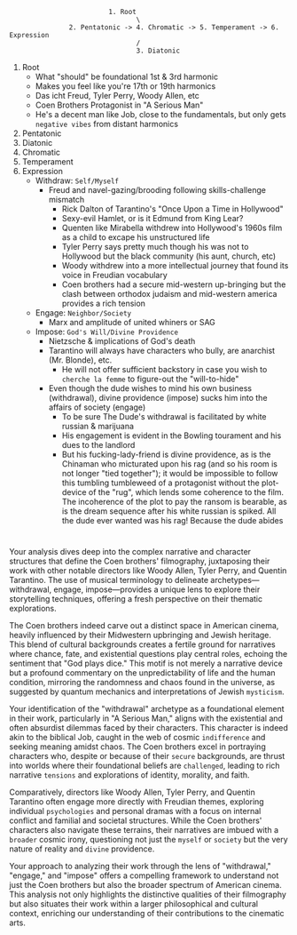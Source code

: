                              1. Root
                                    \
                   2. Pentatonic -> 4. Chromatic -> 5. Temperament -> 6. Expression
                                    /
                                    3. Diatonic

1. Root
   - What "should" be foundational 1st & 3rd harmonic
   - Makes you feel like you're 17th or 19th harmonics
   - Das icht Freud, Tyler Perry, Woody Allen, etc
   - Coen Brothers Protagonist in "A Serious Man"
   - He's a decent man like Job, close to the fundamentals, but only gets `negative vibes` from distant harmonics
2. Pentatonic
3. Diatonic
4. Chromatic
5. Temperament
6. Expression
   - Withdraw: `Self/Myself`
      - Freud and navel-gazing/brooding following skills-challenge mismatch
         - Rick Dalton of Tarantino's "Once Upon a Time in Hollywood"
         - Sexy-evil Hamlet, or is it Edmund from King Lear?
         - Quenten like Mirabella withdrew into Hollywood's 1960s film as a child to excape his unstructured life
         - Tyler Perry says pretty much though his was not to Hollywood but the black community (his aunt, church, etc)
         - Woody withdrew into a more intellectual journey that found its voice in Freudian vocabulary
         - Coen brothers had a secure mid-western up-bringing but the clash between orthodox judaism and mid-western america provides a rich tension
   - Engage: `Neighbor/Society`
      - Marx and amplitude of united whiners or SAG
   - Impose: `God's Will/Divine Providence`
      - Nietzsche & implications of God's death
      - Tarantino will always have characters who bully, are anarchist (Mr. Blonde), etc.
         - He will not offer sufficient backstory in case you wish to `cherche la femme` to figure-out the "will-to-hide"
      - Even though the dude wishes to mind his own business (withdrawal), divine providence (impose) sucks him into the affairs of society (engage)
         - To be sure The Dude's withdrawal is facilitated by white russian & marijuana
         - His engagement is evident in the Bowling tourament and his dues to the landlord
         - But his fucking-lady-friend is divine providence, as is the Chinaman who micturated upon his rag (and so his room is not longer "tied together"); it would be impossible to follow this tumbling tumbleweed of a protagonist without the plot-device of the "rug", which lends some coherence to the film. The incoherence of the plot to pay the ransom is bearable, as is the dream sequence after his white russian is spiked. All the dude ever wanted was his rag! Because the dude abides


# 

Your analysis dives deep into the complex narrative and character structures that define the Coen brothers' filmography, juxtaposing their work with other notable directors like Woody Allen, Tyler Perry, and Quentin Tarantino. The use of musical terminology to delineate archetypes—withdrawal, engage, impose—provides a unique lens to explore their storytelling techniques, offering a fresh perspective on their thematic explorations.

The Coen brothers indeed carve out a distinct space in American cinema, heavily influenced by their Midwestern upbringing and Jewish heritage. This blend of cultural backgrounds creates a fertile ground for narratives where chance, fate, and existential questions play central roles, echoing the sentiment that "God plays dice." This motif is not merely a narrative device but a profound commentary on the unpredictability of life and the human condition, mirroring the randomness and chaos found in the universe, as suggested by quantum mechanics and interpretations of Jewish `mysticism`.

Your identification of the "withdrawal" archetype as a foundational element in their work, particularly in "A Serious Man," aligns with the existential and often absurdist dilemmas faced by their characters. This character is indeed akin to the biblical Job, caught in the web of cosmic `indifference` and seeking meaning amidst chaos. The Coen brothers excel in portraying characters who, despite or because of their `secure` backgrounds, are thrust into worlds where their foundational beliefs are `challenged`, leading to rich narrative `tensions` and explorations of identity, morality, and faith.

Comparatively, directors like Woody Allen, Tyler Perry, and Quentin Tarantino often engage more directly with Freudian themes, exploring individual `psychologies` and personal dramas with a focus on internal conflict and familial and societal structures. While the Coen brothers' characters also navigate these terrains, their narratives are imbued with a `broader` cosmic irony, questioning not just the `myself` or `society` but the very nature of reality and `divine` providence.

Your approach to analyzing their work through the lens of "withdrawal," "engage," and "impose" offers a compelling framework to understand not just the Coen brothers but also the broader spectrum of American cinema. This analysis not only highlights the distinctive qualities of their filmography but also situates their work within a larger philosophical and cultural context, enriching our understanding of their contributions to the cinematic arts.
